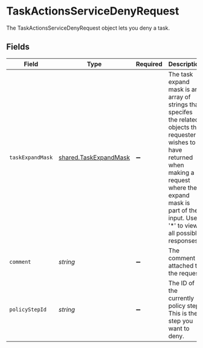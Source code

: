 # TaskActionsServiceDenyRequest

The TaskActionsServiceDenyRequest object lets you deny a task.


## Fields

| Field                                                                                                                                                                                                                         | Type                                                                                                                                                                                                                          | Required                                                                                                                                                                                                                      | Description                                                                                                                                                                                                                   |
| ----------------------------------------------------------------------------------------------------------------------------------------------------------------------------------------------------------------------------- | ----------------------------------------------------------------------------------------------------------------------------------------------------------------------------------------------------------------------------- | ----------------------------------------------------------------------------------------------------------------------------------------------------------------------------------------------------------------------------- | ----------------------------------------------------------------------------------------------------------------------------------------------------------------------------------------------------------------------------- |
| `taskExpandMask`                                                                                                                                                                                                              | [shared.TaskExpandMask](../../../sdk/models/shared/taskexpandmask.md)                                                                                                                                                         | :heavy_minus_sign:                                                                                                                                                                                                            | The task expand mask is an array of strings that specifes the related objects the requester wishes to have returned when making a request where the expand mask is part of the input. Use '*' to view all possible responses. |
| `comment`                                                                                                                                                                                                                     | *string*                                                                                                                                                                                                                      | :heavy_minus_sign:                                                                                                                                                                                                            | The comment attached to the request.                                                                                                                                                                                          |
| `policyStepId`                                                                                                                                                                                                                | *string*                                                                                                                                                                                                                      | :heavy_minus_sign:                                                                                                                                                                                                            | The ID of the currently policy step. This is the step you want to deny.                                                                                                                                                       |